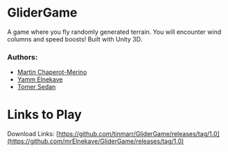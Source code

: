 # GliderGame
A game where you fly randomly generated terrain. You will encounter wind columns and speed boosts! Built with Unity 3D.

### Authors: 
- [Martin Chaperot-Merino](github.com/tinmarr)
- [Yamm Elnekave](https://github.com/mrElnekave)
- [Tomer Sedan](https://github.com/Sordamente)

# Links to Play

Download Links: [https://github.com/tinmarr/GliderGame/releases/tag/1.0](https://github.com/mrElnekave/GliderGame/releases/tag/1.0)
